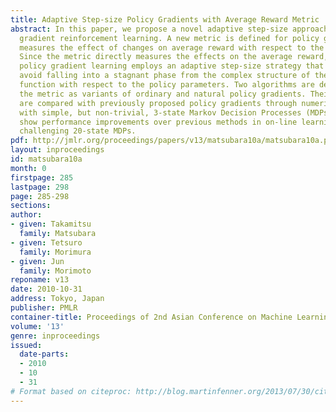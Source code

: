 ```yaml
---
title: Adaptive Step-size Policy Gradients with Average Reward Metric
abstract: In this paper, we propose a novel adaptive step-size approach for policy
  gradient reinforcement learning. A new metric is defined for policy gradients that
  measures the effect of changes on average reward with respect to the policy parameters.
  Since the metric directly measures the effects on the average reward, the resulting
  policy gradient learning employs an adaptive step-size strategy that can effectively
  avoid falling into a stagnant phase from the complex structure of the average reward
  function with respect to the policy parameters. Two algorithms are derived with
  the metric as variants of ordinary and natural policy gradients. Their properties
  are compared with previously proposed policy gradients through numerical experiments
  with simple, but non-trivial, 3-state Markov Decision Processes (MDPs). We also
  show performance improvements over previous methods in on-line learning with more
  challenging 20-state MDPs.
pdf: http://jmlr.org/proceedings/papers/v13/matsubara10a/matsubara10a.pdf
layout: inproceedings
id: matsubara10a
month: 0
firstpage: 285
lastpage: 298
page: 285-298
sections: 
author:
- given: Takamitsu
  family: Matsubara
- given: Tetsuro
  family: Morimura
- given: Jun
  family: Morimoto
reponame: v13
date: 2010-10-31
address: Tokyo, Japan
publisher: PMLR
container-title: Proceedings of 2nd Asian Conference on Machine Learning
volume: '13'
genre: inproceedings
issued:
  date-parts:
  - 2010
  - 10
  - 31
# Format based on citeproc: http://blog.martinfenner.org/2013/07/30/citeproc-yaml-for-bibliographies/
---
```

